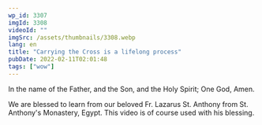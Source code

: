 ```yaml
---
wp_id: 3307
imgId: 3308
videoId: ""
imgSrc: /assets/thumbnails/3308.webp
lang: en
title: "Carrying the Cross is a lifelong process"
pubDate: 2022-02-11T02:01:48
tags: ["wow"]
---
```


<p>In the name of the Father, and the Son, and the Holy Spirit; One God, Amen.</p>
<p>We are blessed to learn from our beloved Fr. Lazarus St. Anthony from St. Anthony's Monastery, Egypt. This video is of course used with his blessing.</p>
